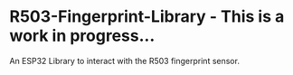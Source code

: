 # R503-Fingerprint-Library - This is a work in progress...
An ESP32 Library to interact with the R503 fingerprint sensor.
